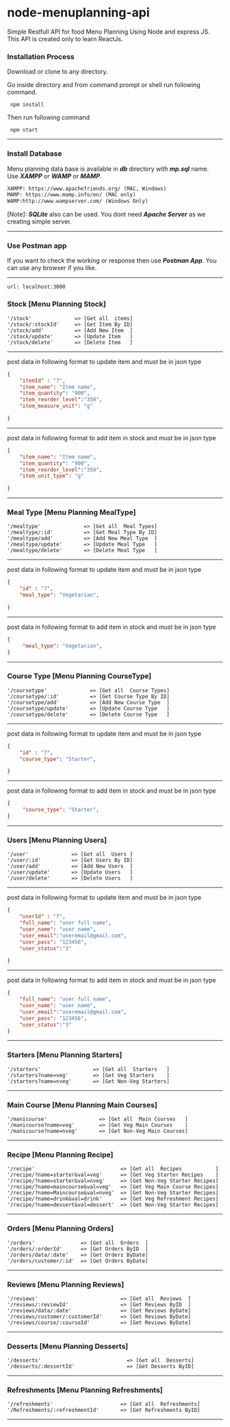 # node-menuplanning-api

Simple Restfull API for food Menu Planning Using Node and express JS.
This API is created only to learn ReactJs.

### Installation Process
 Download or clone to any directory.

 Go inside directory and from command prompt or shell run following command.
```shell
 npm install
 ```

Then run following command
```shell
 npm start
 ``` 
-----------------------------------------  

### Install Database 
Menu planning data base is available in ***db*** directory with ***mp.sql*** name.<br>
Use ***XAMPP*** or ***WAMP*** or ***MAMP***. <br>
```html
XAMPP: https://www.apachefriends.org/ (MAC, Windows)
MAMP: https://www.mamp.info/en/ (MAC only)
WAMP:http://www.wampserver.com/ (Windows Only)
```
[Note]:  ***SQLite*** also can be used. You dont need ***Apache Server*** as we creating simple server.

----------------------------------------- 

### Use Postman app
If you want to check the working or response  then use ***Postman App***. You can use any browser if you like.

-----------------------------------------

```
url: localhost:3000
```

### Stock [Menu Planning Stock]
```url
'/stock'              => [Get all  items]
'/stock/:stockId'     => [Get Item By ID]
'/stock/add'          => [Add New Item  ]
'/stock/update'       => [Update Item   ]
'/stock/delete'       => [Delete Item   ]
```
-----------------------------------------

post data in following format to update item and must be in json type
```json
{
    "itemId" : "7",
    "item_name": "Item name",
    "item_quantity": "900",
    "item_reorder_level":"350",
    "item_measure_unit": "g"

}
```
-----------------------------------------
post data in following format to add item in stock and must be in json type
```json
{
    "item_name": "Item name",
    "item_quantity": "900",
    "item_reorder_level":"350",
    "item_unit_type": "g"

}
```

-----------------------------------------

### Meal Type [Menu Planning MealType]
```url
'/mealtype'              => [Get all  Meal Types]
'/mealtype/:id'          => [Get Meal Type By ID]
'/mealtype/add'          => [Add New Meal Type  ]
'/mealtype/update'       => [Update Meal Type   ]
'/mealtype/delete'       => [Delete Meal Type   ]
```
-----------------------------------------

post data in following format to update item and must be in json type
```json
{
    "id" : "7",
    "meal_type": "Vegetarian",

}
```
-----------------------------------------
post data in following format to add item in stock and must be in json type
```json
{
     "meal_type": "Vegetarian",
}
```
-----------------------------------------

### Course Type [Menu Planning CourseType]
```url
'/coursetype'              => [Get all  Course Types]
'/coursetype/:id'          => [Get Course Type By ID]
'/coursetype/add'          => [Add New Course Type  ]
'/coursetype/update'       => [Update Course Type   ]
'/coursetype/delete'       => [Delete Course Type   ]
```
-----------------------------------------

post data in following format to update item and must be in json type
```json
{
    "id" : "7",
    "course_type": "Starter",

}
```
-----------------------------------------
post data in following format to add item in stock and must be in json type
```json
{
     "course_type": "Starter",
}
```
-----------------------------------------
### Users [Menu Planning Users]
```url
'/user'              => [Get all  Users ]
'/user/:id'          => [Get Users By ID]
'/user/add'          => [Add New Users  ]
'/user/update'       => [Update Users   ]
'/user/delete'       => [Delete Users   ]
```
-----------------------------------------

post data in following format to update item and must be in json type
```json
{
    "userId" : "7",
    "full_name": "user full name",
    "user_name": "user name",
    "user_email":"useremail@gmail.com",
    "user_pass": "123456",
    "user_status":"3"

}
```
-----------------------------------------
post data in following format to add item in stock and must be in json type
```json
{
    "full_name": "user full name",
    "user_name": "user name",
    "user_email":"useremail@gmail.com",
    "user_pass": "123456",
    "user_status":"3"
}
```

-----------------------------------------
### Starters [Menu Planning Starters]
```url
'/starters'                 => [Get all  Starters   ]
'/starters?name=veg'        => [Get Veg Starters    ]
'/starters?name=nveg'       => [Get Non-Veg Starters]
```

-----------------------------------------
### Main Course [Menu Planning Main Courses]
```url
'/manicourse'                 => [Get all  Main Courses   ]
'/manicourse?name=veg'        => [Get Veg Main Courses    ]
'/manicourse?name=nveg'       => [Get Non-Veg Main Courses]
```

-----------------------------------------
### Recipe [Menu Planning Recipe]
```url
'/recipe'                            => [Get all  Recipes           ]
'/recipe/?name=starter&val=veg'      => [Get Veg Starter Recipes    ]
'/recipe/?name=starter&val=nveg'     => [Get Non-Veg Starter Recipes]
'/recipe/?name=maincourse&val=veg'   => [Get Veg Main Course Recipes]
'/recipe/?name=Maincourse&val=nveg'  => [Get Non-Veg Starter Recipes]
'/recipe/?name=drink&val=drink'      => [Get Veg Refreshment Recipes]
'/recipe/?name=dessert&val=dessert'  => [Get Non-Veg Starter Recipes]
```
-----------------------------------------

### Orders [Menu Planning Orders]
```url
'/orders'               => [Get all  Orders  ]
'/orders/:orderId'      => [Get Orders ByID  ]
'/orders/data/:date'    => [Get Orders ByDate]
'/orders/customer/:id'  => [Get Orders ByDate]
```
-----------------------------------------


### Reviews [Menu Planning Reviews]
```url
'/reviews'                           => [Get all  Reviews  ]
'/reviews/:reviewId'                 => [Get Reviews ByID  ]
'/reviews/data/:date'                => [Get Reviews ByDate]
'/reviews/customer/:customerId'      => [Get Reviews ByDate]
'/reviews/course/:courseId'          => [Get Reviews ByDate]
```
-----------------------------------------


### Desserts [Menu Planning Desserts]
```url
'/desserts'                            => [Get all  Desserts]
'/desserts/:dessertId'                 => [Get Desserts ByID]
```
-----------------------------------------

### Refreshments [Menu Planning Refreshments]
```url
'/refreshments'                      => [Get all  Refreshments]
'/Refreshments/:refreshmentId'       => [Get Refreshments ByID]
```
-----------------------------------------




